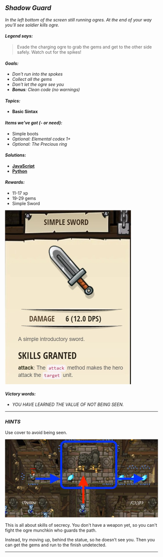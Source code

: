 ## _Shadow Guard_

_In the left bottom of the screen still running ogres. At the end of your way you'll see soldier kills ogre._

#### _Legend says:_
> Evade the charging ogre to grab the gems and get to the other side safely. Watch out for the spikes!

#### _Goals:_
+ _Don't run into the spokes_
+ _Collect all the gems_
+ _Don't let the ogre see you_
+ _**Bonus**: Clean code (no warnings)_

#### _Topics:_
+ **Basic Sintax**

#### _Items we've got (- or need):_
+ Simple boots
+ _Optional: Elemental codex 1+_
+ _Optional: The Precious ring_

#### _Solutions:_
+ **[JavaScript](shadowGuard.js)**
+ **[Python](shadow_guard.py "Top-20: 5s")**

#### _Rewards:_
+ 11-17 xp
+ 19-29 gems
+ Simple Sword

![](img/simple_sword.jpg)

#### _Victory words:_
+ _YOU HAVE LEARNED THE VALUE OF NOT BEING SEEN._

___

### _HINTS_

Use cover to avoid being seen.

![](img/shadow_guard.jpeg)

This is all about skills of secrecy. You don't have a weapon yet, so you can't fight the ogre munchkin who guards the path.

Instead, try moving up, behind the statue, so he doesn’t see you. Then you can get the gems and run to the finish undetected.

___
